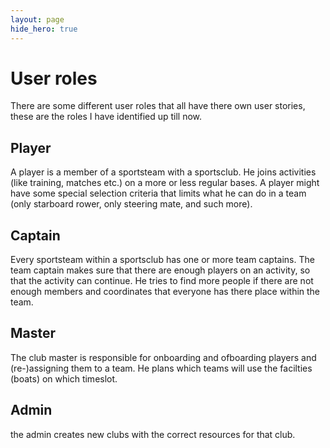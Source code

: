 ```yaml
---
layout: page
hide_hero: true
---
```

User roles
==========

There are some different user roles that all have there own user stories, these are the roles I have identified up till now.

Player
------

A player is a member of a sportsteam with a sportsclub. He joins activities (like training, matches etc.) on a more or less regular bases. A player might have some special selection criteria that limits what he can do in a team (only starboard rower, only steering mate, and such more).

Captain
-------

Every sportsteam within a sportsclub has one or more team captains. The team captain makes sure that there are enough players on an activity, so that the activity can continue. He tries to find more people if there are not enough members and coordinates that everyone has there place within the team.

Master
------

The club master is responsible for onboarding and ofboarding players and (re-)assigning them to a team. He plans which teams will use the facilties (boats) on which timeslot.

Admin
-----

the admin creates new clubs with the correct resources for that club.
